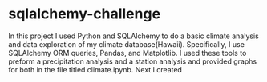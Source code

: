# sqlalchemy-challenge
In this project I used Python and SQLAlchemy to do a basic climate analysis and data exploration of my climate database(Hawaii). Specifically, I use SQLAlchemy ORM queries, Pandas, and Matplotlib. I used these tools to preform a precipitation analysis and a station analysis and provided graphs for both in the file titled climate.ipynb. Next I created 
